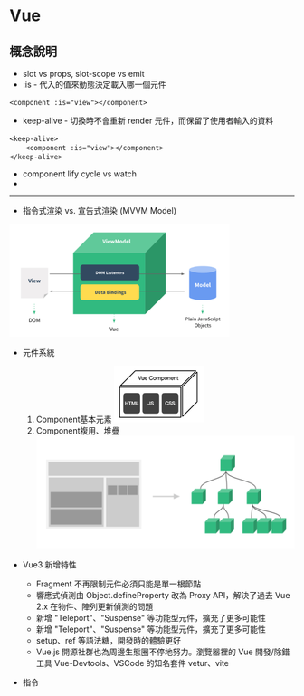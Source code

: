 # Vue

## 概念說明
* slot vs props, slot-scope vs emit
* :is - 代入的值來動態決定載入哪一個元件
```
<component :is="view"></component>
```
* keep-alive - 切換時不會重新 render 元件，而保留了使用者輸入的資料
```
<keep-alive>
    <component :is="view"></component>
</keep-alive>
```
* component lify cycle vs watch
* 


***
* 指令式渲染 vs. 宣告式渲染 (MVVM Model)
<img src="./Images/Vue_ViewModel.png" height=200/>

* 元件系統
    1. Component基本元素
        <img src="./Images/Vue_Component.png" height=100/>
    2. Component複用、堆疊
        <img src="./Images/Vue_ComponentTree.png" height=200/>

* Vue3 新增特性
    * Fragment 不再限制元件必須只能是單一根節點
    * 響應式偵測由 Object.defineProperty 改為 Proxy API，解決了過去 Vue 2.x 在物件、陣列更新偵測的問題
    * 新增 "Teleport"、"Suspense" 等功能型元件，擴充了更多可能性
    * 新增 "Teleport"、"Suspense" 等功能型元件，擴充了更多可能性
    * setup、ref 等語法糖，開發時的體驗更好
    * Vue.js 開源社群也為周邊生態圈不停地努力。瀏覽器裡的 Vue 開發/除錯工具 Vue-Devtools、VSCode 的知名套件 vetur、vite

* 指令
